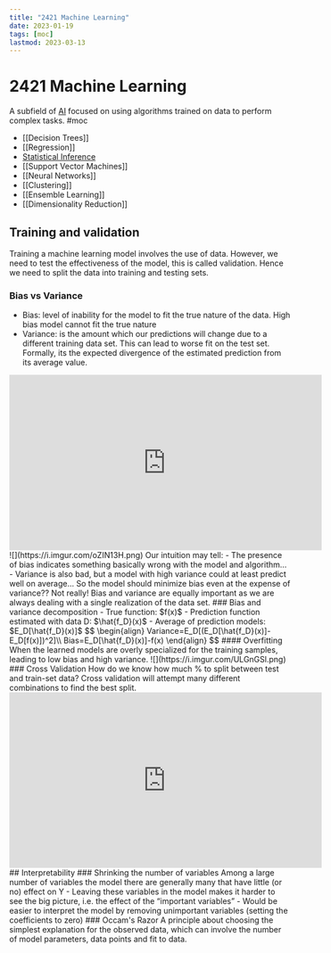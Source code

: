 ```yaml
---
title: "2421 Machine Learning"
date: 2023-01-19
tags: [moc]
lastmod: 2023-03-13
---
```

# 2421 Machine Learning
A subfield of [AI](3005%20AI.md) focused on using algorithms trained on data to perform complex tasks.
#moc 
- [[Decision Trees]]
- [[Regression]]
- [Statistical Inference](Notes/Statistical%20Inference.md)
- [[Support Vector Machines]]
- [[Neural Networks]]
- [[Clustering]]
- [[Ensemble Learning]]
- [[Dimensionality Reduction]]
## Training and validation
Training a machine learning model involves the use of data. However, we need to test the effectiveness of the model, this is called validation. Hence we need to split the data into training and testing sets.
### Bias vs Variance
- Bias: level of inability for the model to fit the true nature of the data. High bias model cannot fit the true nature
- Variance: is the amount which our predictions will change due to a different training data set. This can lead to worse fit on the test set. Formally, its the expected divergence of the estimated prediction from its average value.
<iframe width="560" height="315" src="https://www.youtube.com/embed/EuBBz3bI-aA" title="YouTube video player" frameborder="0" allow="accelerometer; autoplay; clipboard-write; encrypted-media; gyroscope; picture-in-picture; web-share" allowfullscreen></iframe>
![](https://i.imgur.com/oZIN13H.png)
Our intuition may tell:  
- The presence of bias indicates something basically wrong with the model and algorithm...  
- Variance is also bad, but a model with high variance could at least predict well on average...  
So the model should minimize bias even at the expense of variance?? Not really!  
Bias and variance are equally important as we are always dealing with a single realization of the data set.
### Bias and variance decomposition
- True function: $f(x)$
- Prediction function estimated with data D: $\hat{f_D}(x)$
- Average of prediction models: $E_D[\hat{f_D}(x)]$
$$
\begin{align}
Variance=E_D[(E_D[\hat{f_D}(x)]-E_D[f(x)])^2]\\
Bias=E_D[\hat{f_D}(x)]-f(x)
\end{align}
$$
#### Overfitting
When the learned models are overly specialized for the training samples, leading to low bias and high variance.
![](https://i.imgur.com/ULGnGSl.png)
### Cross Validation
How do we know how much % to split between test and train-set data? Cross validation will attempt many different combinations to find the best split.
<iframe width="560" height="315" src="https://www.youtube.com/embed/fSytzGwwBVw" title="YouTube video player" frameborder="0" allow="accelerometer; autoplay; clipboard-write; encrypted-media; gyroscope; picture-in-picture; web-share" allowfullscreen></iframe>
## Interpretability
### Shrinking the number of variables
Among a large number of variables the model there are generally many that have little (or no) effect on Y  
- Leaving these variables in the model makes it harder to see the big picture, i.e. the effect of the “important variables”  
- Would be easier to interpret the model by removing unimportant variables (setting the coefficients to zero)
### Occam's Razor
A principle about choosing the simplest explanation for the observed data, which can involve the number of model parameters, data points and fit to data.